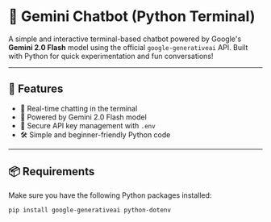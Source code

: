 # 💬 Gemini Chatbot (Python Terminal)

A simple and interactive terminal-based chatbot powered by Google's **Gemini 2.0 Flash** model using the official `google-generativeai` API. Built with Python for quick experimentation and fun conversations!

---

## 🚀 Features

- 🔁 Real-time chatting in the terminal
- 🧠 Powered by Gemini 2.0 Flash model
- 🔐 Secure API key management with `.env`
- 🛠️ Simple and beginner-friendly Python code

---

## 📦 Requirements

Make sure you have the following Python packages installed:

```bash
pip install google-generativeai python-dotenv
